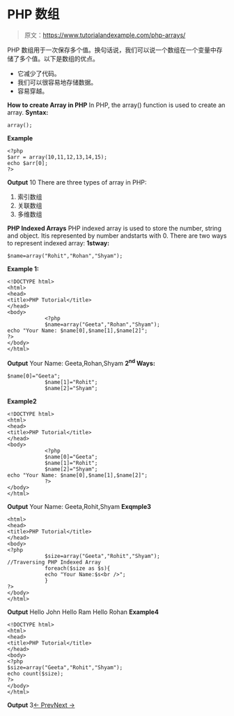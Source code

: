 # PHP 数组

> 原文：<https://www.tutorialandexample.com/php-arrays/>

PHP 数组用于一次保存多个值。换句话说，我们可以说一个数组在一个变量中存储了多个值。以下是数组的优点。

*   它减少了代码。
*   我们可以很容易地存储数据。
*   容易穿越。

**How to create Array in PHP** In PHP, the array() function is used to create an array. **Syntax:**

```
array();
```

**Example**

```
<?php
$arr = array(10,11,12,13,14,15);                    
echo $arr[0];                      
?>
```

**Output** 10 There are three types of array in PHP:

1.  索引数组
2.  关联数组
3.  多维数组

**PHP Indexed Arrays** PHP indexed array is used to store the number, string and object. Itis represented by number andstarts with 0. There are two ways to represent indexed array: **1stway:**

```
$name=array("Rohit","Rohan","Shyam");
```

**Example 1:**

```
<!DOCTYPE html>
<html>
<head>
<title>PHP Tutorial</title>
</head>
<body>
            <?php
            $name=array("Geeta","Rohan","Shyam");
echo "Your Name: $name[0],$name[1],$name[2]";
?>
</body>
</html>
```

**Output** Your Name: Geeta,Rohan,Shyam **2<sup>nd</sup> Ways:**

```
$name[0]="Geeta";
            $name[1]="Rohit";
            $name[2]="Shyam";
```

**Example2**

```
<!DOCTYPE html>
<html>
<head>
<title>PHP Tutorial</title>
</head>
<body>
            <?php
            $name[0]="Geeta";
            $name[1]="Rohit";
            $name[2]="Shyam";
echo "Your Name: $name[0],$name[1],$name[2]";
            ?>
</body>
</html>
```

**Output** Your Name: Geeta,Rohit,Shyam **Exqmple3**

```
<html>
<head>
<title>PHP Tutorial</title>
</head>
<body>
<?php
            $size=array("Geeta","Rohit","Shyam");
//Traversing PHP Indexed Array
            foreach($size as $s){
            echo "Your Name:$s<br />";
            }
?>
</body>
</html>
```

**Output** Hello John Hello Ram Hello Rohan **Example4**

```
<!DOCTYPE html>
<html>
<head>
<title>PHP Tutorial</title>
</head>
<body>
<?php
$size=array("Geeta","Rohit","Shyam");
echo count($size);
?>
</body>
</html>
```

**Output** 3[← Prev](https://www.tutorialandexample.com/php-functions)[Next →](https://www.tutorialandexample.com/php-associative-arrays)